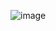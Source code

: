 ​![image](https://github.com/Jiyarathore/Leetcode/assets/96529109/2202ba35-5ca1-4bad-8619-4506a0897c75)
